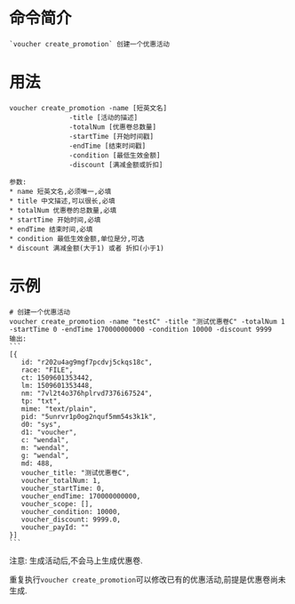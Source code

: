 # 命令简介 

    `voucher create_promotion` 创建一个优惠活动

用法
=======

	voucher create_promotion -name [短英文名] 
	               -title [活动的描述] 
	               -totalNum [优惠卷总数量] 
	               -startTime [开始时间戳] 
	               -endTime [结束时间戳] 
	               -condition [最低生效金额] 
	               -discount [满减金额或折扣]

    参数:
    * name 短英文名,必须唯一,必填
    * title 中文描述,可以很长,必填
    * totalNum 优惠卷的总数量,必填
    * startTime 开始时间,必填
    * endTime 结束时间,必填
    * condition 最低生效金额,单位是分,可选
    * discount 满减金额(大于1) 或者 折扣(小于1)

示例
=======

    # 创建一个优惠活动
	voucher create_promotion -name "testC" -title "测试优惠卷C" -totalNum 1 -startTime 0 -endTime 170000000000 -condition 10000 -discount 9999
    输出:   
    ```
    [{
       id: "r202u4ag9mgf7pcdvj5ckqs18c",
       race: "FILE",
       ct: 1509601353442,
       lm: 1509601353448,
       nm: "7vl2t4o376hplrvd7376i67524",
       tp: "txt",
       mime: "text/plain",
       pid: "5unrvr1p0og2nquf5mm54s3k1k",
       d0: "sys",
       d1: "voucher",
       c: "wendal",
       m: "wendal",
       g: "wendal",
       md: 488,
       voucher_title: "测试优惠卷C",
       voucher_totalNum: 1,
       voucher_startTime: 0,
       voucher_endTime: 170000000000,
       voucher_scope: [],
       voucher_condition: 10000,
       voucher_discount: 9999.0,
       voucher_payId: ""
    }]
    ```

注意: 生成活动后,不会马上生成优惠卷.

重复执行`voucher create_promotion`可以修改已有的优惠活动,前提是优惠卷尚未生成.